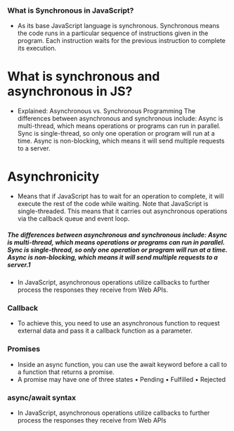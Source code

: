 ### What is Synchronous in JavaScript?

- As its base JavaScript language is synchronous. Synchronous means the code runs in a particular sequence of instructions given in the program. Each instruction waits for the previous instruction to complete its execution.

# What is synchronous and asynchronous in JS?

- Explained: Asynchronous vs. Synchronous Programming
  The differences between asynchronous and synchronous include: Async is multi-thread, which means operations or programs can run in parallel. Sync is single-thread, so only one operation or program will run at a time. Async is non-blocking, which means it will send multiple requests to a server.
  

  
# Asynchronicity

- Means that if JavaScript has to wait for an operation to complete, it will execute the rest of the code while waiting. Note that JavaScript is single-threaded. This means that it carries out asynchronous operations via the callback queue and event loop.

##### The differences between asynchronous and synchronous include: Async is multi-thread, which means operations or programs can run in parallel. Sync is single-thread, so only one operation or program will run at a time. Async is non-blocking, which means it will send multiple requests to a server.1


- In JavaScript, asynchronous operations utilize callbacks to further process the responses they receive from Web APIs.

### Callback

- To achieve this, you need to use an asynchronous function to request external data and pass it a callback function as a parameter.


### Promises

- Inside an async function, you can use the await keyword before a call to a function that returns a promise.
- A promise may have one of three states
  • Pending
  • Fulfilled
  • Rejected


### async/await syntax

- In JavaScript, asynchronous operations utilize callbacks to further process the responses they receive from Web APIs

#####

